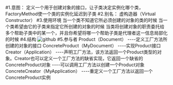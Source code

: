 #1.意图：
定义一个用于创建对象的接口，让子类决定实例化哪个类，FactoryMethod使一个类的实例化延迟到子类
#2.别名：
虚构造器（Virtual Constructor）
#3.使用环境
当一个类不知道它所必须创建的对象的类的时候
    当一个类希望由它的子类来指定它所创建的对象的时候
    当类将创建对象的职责委托给多个帮助子类中的某一个，并且你希望将哪一个帮助子类是代理者这一信息局部化的时候
#4.结构
![github](http://github.com/IceDcap/Gof-DesignPatterns/tree/master/uml/Factory.JPG "Factory")
#5.参与者
    Product（Document）
        ----定义工厂方法所创建的对象的接口
    ConcreteProduct（MyDocument）
        ----实现Product接口
    Creator（Application）
        ----声明工厂方法，该方法返回一个Product类型的对象。Creator也可以定义一个工厂方法的缺省实现，它返回一个缺省的ConcreteProduct对象
        ----可以调用工厂方法以创建一个Product对象
    ConcreteCreator（MyApplication）
        ----重定义一个工厂方法以返回一个ConcreteProduct实例